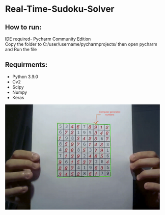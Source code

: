 # Real-Time-Sudoku-Solver
 
## How to run:


IDE required- Pycharm Community Edition<br>
Copy the folder to C:/user/username/pycharmprojects/
then open pycharm and Run the file

## Requirments:

 * Python 3.9.0
 * Cv2
 * Scipy
 * Numpy
 * Keras
 
 
![image](IMG1.png)

